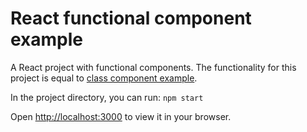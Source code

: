 # React functional component example

A React project with functional components. The functionality for this project is equal
to [class component example](../03-class-components).

In the project directory, you can run:
`npm start`

Open [http://localhost:3000](http://localhost:3000) to view it in your browser.
